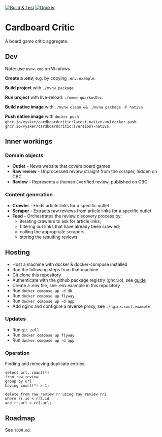 [![Build & Test](https://github.com/vysker/cardboardcritic/actions/workflows/maven.yml/badge.svg)](https://github.com/vysker/cardboardcritic/actions/workflows/maven.yml)
[![Docker](https://github.com/vysker/cardboardcritic/actions/workflows/docker-publish.yml/badge.svg)](https://github.com/vysker/cardboardcritic/actions/workflows/docker-publish.yml)

# Cardboard Critic

A board game critic aggregate.

## Dev

Note: use `mvnw.cmd` on Windows.

**Create a .env**, e.g. by copying `.env.example`.

**Build project** with `./mvnw package`.

**Run project** with live-reload: `./mvnw quarkusDev`.

**Build native image** with `./mvnw clean && ./mvnw package -P native`

**Push native image** with `docker push ghcr.io/vysker/cardboardcritic:latest-native` and `docker push ghcr.io/vysker/cardboardcritic:{version}-native`

## Inner workings

### Domain objects

* **Outlet** - News website that covers board games
* **Raw review** - Unprocessed review straight from the scraper, hidden on CBC
* **Review** - Represents a (human-)verified review, published on CBC

### Content generation

* **Crawler** - Finds article links for a specific outlet
* **Scraper** - Extracts raw reviews from article links for a specific outlet
* **Feed** - Orchestrates the review discovery process by:
  * iterating crawlers to ask for article links; 
  * filtering out links that have already been crawled;
  * calling the appropriate scrapers
  * storing the resulting reviews

## Hosting

* Host a machine with docker & docker-compose installed
* Run the following steps from that machine
* Git clone this repository
* Authenticate with the github package registry (ghcr.io), see [guide](
  https://docs.github.com/en/packages/working-with-a-github-packages-registry/working-with-the-container-registry#authenticating-to-the-container-registry)
* Create a .env file, see .env.example in this repository
* Run `docker compose up -d db`
* Run `docker compose up flyway`
* Run `docker compose up -d app`
* Add nginx and configure a reverse proxy, see `./nginx.conf.example`

### Updates

* Run `git pull`
* Run `docker compose up flyway`
* Run `docker compose up -d app`

### Operation

Finding and removing duplicate entries:

```postgresql
select url, count(*)
from raw_review
group by url
having count(*) > 1;
```

```postgresql
delete from raw_review rr using raw_review rr2
where rr.id < rr2.id
and rr.url = rr2.url;
```

## Roadmap

See `TODO.md`.
